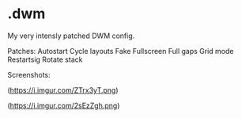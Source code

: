 # .dwm
My very intensly patched DWM config.

Patches:
Autostart
Cycle layouts
Fake Fullscreen
Full gaps
Grid mode
Restartsig
Rotate stack

Screenshots:

(https://i.imgur.com/ZTrx3yT.png)

(https://i.imgur.com/2sEzZgh.png)
